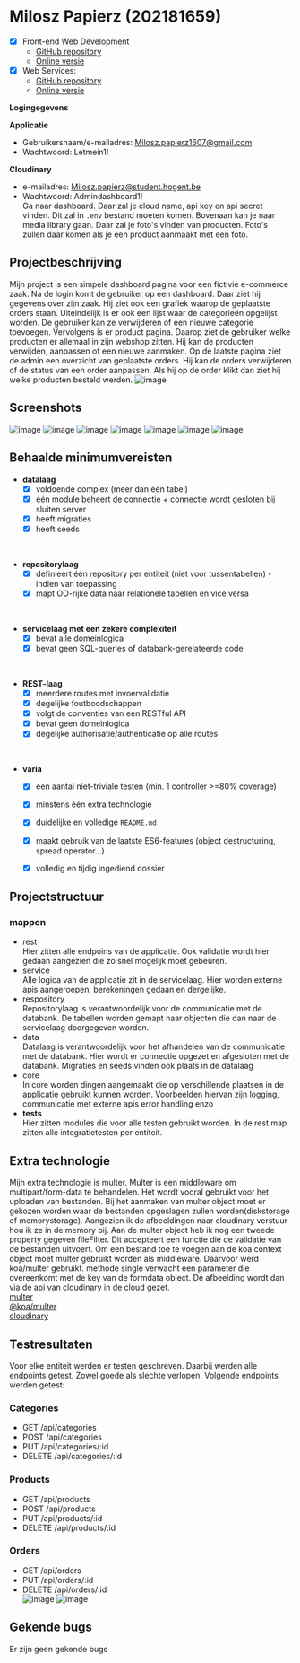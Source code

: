 # Milosz Papierz (202181659)
- [x] Front-end Web Development
  - [GitHub repository](https://github.com/Web-IV/2223-frontendweb-MiloszPapierz1607)
  - [Online versie](https://dashboard-admin.onrender.com)
- [x] Web Services:
  - [GitHub repository](https://github.com/Web-IV/2223-webservices-MiloszPapierz1607)
  - [Online versie](https://admin-dashboard-omus.onrender.com)

**Logingegevens** <br />

**Applicatie**
- Gebruikersnaam/e-mailadres: Milosz.papierz1607@gmail.com
- Wachtwoord: Letmein1! <br />

**Cloudinary**
- e-mailadres: Milosz.papierz@student.hogent.be
- Wachtwoord: Admindashboard1! <br />
Ga naar dashboard. Daar zal je cloud name, api key en api secret vinden. Dit zal in ```.env``` bestand moeten komen.
Bovenaan kan je naar media library gaan. Daar zal je foto's vinden van producten. Foto's zullen daar komen als je een product aanmaakt met een foto.

## Projectbeschrijving
Mijn project is een simpele dashboard pagina voor een fictivie e-commerce zaak. Na de login komt de gebruiker op een dashboard. Daar ziet hij gegevens over zijn zaak. Hij ziet ook een grafiek waarop de geplaatste orders staan. Uiteindelijk is er ook een lijst waar de categorieën opgelijst worden. De gebruiker kan ze verwijderen of een nieuwe categorie toevoegen. Vervolgens is er product pagina. Daarop ziet de gebruiker welke producten er allemaal in zijn webshop zitten. Hij kan de producten verwijden, aanpassen of een nieuwe aanmaken. Op de laatste pagina ziet de admin een overzicht van geplaatste orders. Hij kan de orders verwijderen of de status van een order aanpassen. Als hij op de order klikt dan ziet hij welke producten besteld werden.
![image](https://user-images.githubusercontent.com/100273908/208118897-54acac75-8cab-4131-a5ac-b548239b88ab.png)

## Screenshots
![image](https://user-images.githubusercontent.com/100273908/208117783-071f1f58-5e18-4e8b-9768-75ea9117b8a5.png)
![image](https://user-images.githubusercontent.com/100273908/208117934-1fe89820-d6bb-4233-8977-799a7302ecfb.png)
![image](https://user-images.githubusercontent.com/100273908/208117988-8a5239b5-d24c-4f7c-8770-b6aa72bb167c.png)
![image](https://user-images.githubusercontent.com/100273908/208118021-c91e8694-35ee-4a22-a273-66c3e61f9125.png)
![image](https://user-images.githubusercontent.com/100273908/208118074-4139bd20-d5b7-4ada-95c8-e48db6644862.png)
![image](https://user-images.githubusercontent.com/100273908/208118129-c3e6237d-d395-41f7-b0d9-3739872097c9.png)
![image](https://user-images.githubusercontent.com/100273908/208118191-5beaebe8-5440-4021-9af3-50711df0d77c.png)

## Behaalde minimumvereisten
- **datalaag**
  - [x] voldoende complex (meer dan één tabel)
  - [x] één module beheert de connectie + connectie wordt gesloten bij sluiten server
  - [x] heeft migraties
  - [x] heeft seeds
<br />

- **repositorylaag**
  - [x] definieert één repository per entiteit (niet voor tussentabellen) - indien van toepassing
  - [x] mapt OO-rijke data naar relationele tabellen en vice versa
<br />

- **servicelaag met een zekere complexiteit**
  - [x] bevat alle domeinlogica
  - [x] bevat geen SQL-queries of databank-gerelateerde code
<br />

- **REST-laag**
  - [x] meerdere routes met invoervalidatie
  - [x] degelijke foutboodschappen
  - [x] volgt de conventies van een RESTful API
  - [x] bevat geen domeinlogica
  - [x] degelijke authorisatie/authenticatie op alle routes
<br />

- **varia**
  - [x] een aantal niet-triviale testen (min. 1 controller >=80% coverage)
  - [x] minstens één extra technologie
  - [x] duidelijke en volledige `README.md`
  - [x] maakt gebruik van de laatste ES6-features (object destructuring, spread operator...)
  - [x] volledig en tijdig ingediend dossier


## Projectstructuur
### mappen
- rest <br />
  Hier zitten alle endpoins van de applicatie. Ook validatie wordt hier gedaan aangezien die zo snel mogelijk moet gebeuren. 
- service <br />
  Alle logica van de applicatie zit in de servicelaag. Hier worden externe apis aangeroepen, berekeningen gedaan en dergelijke.
- respository <br />
  Repositorylaag is verantwoordelijk voor de communicatie met de databank. De tabellen worden gemapt naar objecten die dan naar de servicelaag doorgegeven worden.
- data <br />
  Datalaag is verantwoordelijk voor het afhandelen van de communicatie met de databank. Hier wordt er connectie opgezet en afgesloten met de databank. Migraties en seeds vinden ook plaats in de datalaag
- core <br />
  In core worden dingen aangemaakt die op verschillende plaatsen in de applicatie gebruikt kunnen worden. Voorbeelden hiervan zijn logging, communicatie met externe apis error handling enzo
- __tests__  <br />
  Hier zitten modules die voor alle testen gebruikt worden. In de rest map zitten alle integratietesten per entiteit.

## Extra technologie

Mijn extra technologie is multer. Multer is een middleware om multipart/form-data te behandelen. Het wordt vooral gebruikt voor het uploaden van bestanden.
Bij het aanmaken van multer object moet er gekozen worden waar de bestanden opgeslagen zullen worden(diskstorage of memorystorage). Aangezien ik de afbeeldingen naar cloudinary verstuur hou ik ze in de memory bij. Aan de multer object heb ik nog een tweede property gegeven fileFilter. Dit accepteert een functie die de validatie van de bestanden uitvoert. Om een bestand toe te voegen aan de koa context object moet multer gebruikt worden als middleware. Daarvoor werd koa/multer gebruikt. methode single verwacht een parameter die overeenkomt met de key van de formdata object. De afbeelding wordt dan via de api van cloudinary in de cloud gezet.<br />
[multer](https://www.npmjs.com/package/multer)<br />
[@koa/multer](https://www.npmjs.com/package/@koa/multer)<br />
[cloudinary](https://cloudinary.com/)

## Testresultaten
Voor elke entiteit werden er testen geschreven. Daarbij werden alle endpoints getest. Zowel goede als slechte verlopen. Volgende endpoints werden getest:
### Categories
- GET /api/categories
- POST /api/categories
- PUT /api/categories/:id
- DELETE /api/categories/:id
### Products
- GET /api/products
- POST /api/products
- PUT /api/products/:id
- DELETE /api/products/:id
### Orders
- GET /api/orders
- PUT /api/orders/:id
- DELETE /api/orders/:id <br />
![image](https://user-images.githubusercontent.com/100273908/208120423-d7d346bf-d47b-4a70-924c-3df9f69f0ae6.png)
![image](https://user-images.githubusercontent.com/100273908/208120645-96ccdb0a-4caf-46a3-a565-a43604118c94.png)


## Gekende bugs
Er zijn geen gekende bugs
